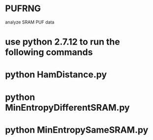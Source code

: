 # PUFRNG
analyze SRAM PUF data
# use python 2.7.12 to run the following commands

# python HamDistance.py
# python MinEntropyDifferentSRAM.py
# python MinEntropySameSRAM.py
